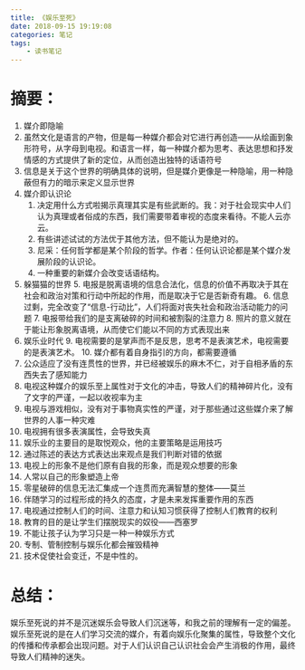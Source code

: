 ```yaml
---
title: 《娱乐至死》
date: 2018-09-15 19:19:08
categories: 笔记
tags: 
	- 读书笔记
---
```


# 摘要：
1. 媒介即隐喻
  1. 虽然文化是语言的产物，但是每一种媒介都会对它进行再创造——从绘画到象形符号，从字母到电视。和语言一样，每一种媒介都为思考、表达思想和抒发情感的方式提供了新的定位，从而创造出独特的话语符号
  2. 信息是关于这个世界的明确具体的说明，但是媒介更像是一种隐喻，用一种隐蔽但有力的暗示来定义显示世界
2. 媒介即认识论
	1. 决定用什么方式啦揭示真理其实是有些武断的。我：对于社会现实中人们认为真理或者俗成的东西，我们需要带着审视的态度来看待。不能人云亦云。
	2. 有些讲述试试的方法优于其他方法，但不能认为是绝对的。
	3. 尼采：任何哲学都是某个阶段的哲学。作者：任何认识论都是某个媒介发展阶段的认识论。
	4. 一种重要的新媒介会改变话语结构。
3. 躲猫猫的世界
	5. 电报是脱离语境的信息合法化，信息的价值不再取决于其在社会和政治对策和行动中所起的作用，而是取决于它是否新奇有趣。
	6. 信息过剩，完全改变了“信息-行动比”，人们将面对丧失社会和政治活动能力的问题
	7. 电报带给我们的是支离破碎的时间和被割裂的注意力
	8. 照片的意义就在于能让形象脱离语境，从而使它们能以不同的方式表现出来
4. 娱乐业时代
	9. 电视需要的是掌声而不是反思，思考不是表演艺术，电视需要的是表演艺术。
	10. 媒介都有着自身指引的方向，都需要遵循
5. 公众适应了没有连贯性的世界，并已经被娱乐的麻木不仁，对于自相矛盾的东西失去了感知能力
6. 电视这种媒介的娱乐至上属性对于文化的冲击，导致人们的精神碎片化，没有了文字的严谨，一起以收视率为主
7. 电视与游戏相似，没有对于事物真实性的严谨，对于那些通过这些媒介来了解世界的人事一种灾难
8. 电视拥有很多表演属性，会导致失真
9. 娱乐业的主要目的是取悦观众，他的主要策略是运用技巧
10. 通过陈述的表达方式表达出来观点是我们判断对错的依据
11. 电视上的形象不是他们原有自我的形象，而是观众想要的形象
12. 人常以自己的形象塑造上帝
13. 零星破碎的信息无法汇集成一个连贯而充满智慧的整体——莫兰
14. 伴随学习的过程形成的持久的态度，才是未来发挥重要作用的东西
15. 电视通过控制人们的时间、注意力和认知习惯获得了控制人们教育的权利
16. 教育的目的是让学生们摆脱现实的奴役——西塞罗
17. 不能让孩子认为学习只是一种一种娱乐方式
18. 专制、管制控制与娱乐化都会摧毁精神
19. 技术促使社会变迁，不是中性的。

# 总结：
  娱乐至死说的并不是沉迷娱乐会导致人们沉迷等，和我之前的理解有一定的偏差。娱乐至死说的是在人们学习交流的媒介，有着向娱乐化聚集的属性，导致整个文化的传播和传承都会出现问题。对于人们认识自己认识社会会产生消极的作用，最终导致人们精神的迷失。